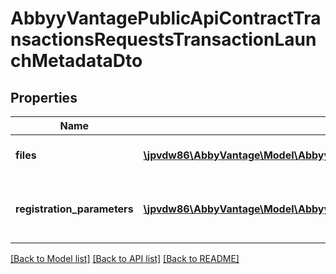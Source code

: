 # AbbyyVantagePublicApiContractTransactionsRequestsTransactionLaunchMetadataDto

## Properties
Name | Type | Description | Notes
------------ | ------------- | ------------- | -------------
**files** | [**\jpvdw86\AbbyVantage\Model\AbbyyVantagePublicApiContractTransactionsRequestsTransactionFileMetadataDto[]**](AbbyyVantagePublicApiContractTransactionsRequestsTransactionFileMetadataDto.md) | Files processing parameters | [optional] 
**registration_parameters** | [**\jpvdw86\AbbyVantage\Model\AbbyyVantagePublicApiContractTransactionsRequestsTransactionRegistrationParameter[]**](AbbyyVantagePublicApiContractTransactionsRequestsTransactionRegistrationParameter.md) | Additional registration parameters for transaction | [optional] 

[[Back to Model list]](../../README.md#documentation-for-models) [[Back to API list]](../../README.md#documentation-for-api-endpoints) [[Back to README]](../../README.md)

